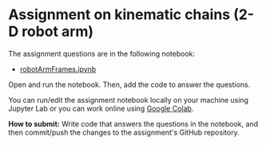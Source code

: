 # Assignment on kinematic chains (2-D robot arm)

The assignment questions are in the following notebook: 

- [robotArmFrames.ipynb](https://github.com/eraldoribeiro/assignment_robotarm2D/blob/main/robotArmFrames.ipynb)

Open and run the notebook. Then, add the code to answer the questions. 

You can run/edit the assignment notebook locally on your machine using Jupyter Lab or you can work online using [Google Colab](https://colab.research.google.com). 

**How to submit:** Write code that answers the questions in the notebook, and then commit/push the changes to the assignment's GitHub repository. 




